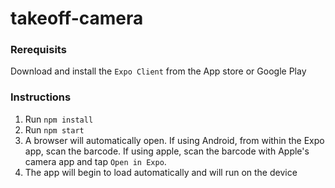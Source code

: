 # takeoff-camera

### Rerequisits

Download and install the `Expo Client` from the App store or Google Play 

### Instructions

1.  Run `npm install`
2.  Run `npm start`
3.  A browser will automatically open.  If using Android, from within the Expo app, scan the barcode.  If using apple, scan the barcode with Apple's camera app and tap `Open in Expo`.
4.  The app will begin to load automatically and will run on the device
